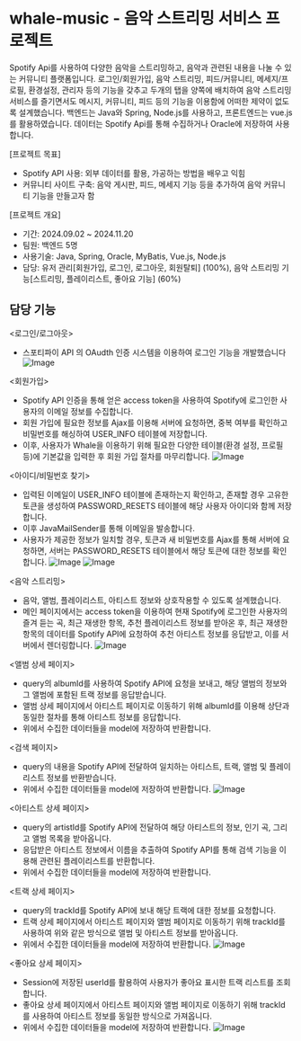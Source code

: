 # whale-music - 음악 스트리밍 서비스 프로젝트

Spotify Api를 사용하여 다양한 음악을 스트리밍하고, 음악과 관련된 내용을 나눌 수 있는 커뮤니티 플랫폼입니다. 로그인/회원가입, 음악 스트리밍, 피드/커뮤니티, 메세지/프로필, 환경설정, 관리자 등의 기능을 갖추고 두개의 탭을 양쪽에 배치하여 음악 스트리밍 서비스를 즐기면서도 메시지, 커뮤니티, 피드 등의 기능을 이용함에 어떠한 제약이 없도록 설계했습니다. 백엔드는 Java와 Spring, Node.js를 사용하고, 프론트엔드는 vue.js를 활용하였습니다. 데이터는 Spotify Api를 통해 수집하거나 Oracle에 저장하여 사용합니다.

[프로젝트 목표]
* Spotify API 사용: 외부 데이터를 활용, 가공하는 방법을 배우고 익힘
* 커뮤니티 사이트 구축: 음악 게시판, 피드, 메세지 기능 등을 추가하여 음악 커뮤니티 기능을 만들고자 함

[프로젝트 개요]
* 기간: 2024.09.02 ~ 2024.11.20
* 팀원: 백엔드 5명
* 사용기술: Java, Spring, Oracle, MyBatis, Vue.js, Node.js
* 담당: 유저 관리[회원가입, 로그인, 로그아웃, 회원탈퇴] (100%), 음악 스트리밍 기능[스트리밍, 플레이리스트, 좋아요 기능] (60%)

## 담당 기능
<로그인/로그아웃>
* 스포티파이 API 의 OAudth 인증 시스템을 이용하여 로그인 기능을 개발했습니다
![Image](https://github.com/user-attachments/assets/209d15f5-858a-4c43-916e-d1a8efe239d9)

<회원가입>
* Spotify API 인증을 통해 얻은 access token을 사용하여 Spotify에 로그인한 사용자의 이메일 정보를 수집합니다.
* 회원 가입에 필요한 정보를 Ajax를 이용해 서버에 요청하면, 중복 여부를 확인하고 비밀번호를 해싱하여 USER_INFO 테이블에 저장합니다.
* 이후, 사용자가 Whale을 이용하기 위해 필요한 다양한 테이블(환경 설정, 프로필 등)에 기본값을 입력한 후 회원 가입 절차를 마무리합니다.
![Image](https://github.com/user-attachments/assets/9ddaa30a-47cf-4487-84ef-822dcecd324b)

<아이디/비밀번호 찾기>
* 입력된 이메일이 USER_INFO 테이블에 존재하는지 확인하고, 존재할 경우 고유한 토큰을 생성하여 PASSWORD_RESETS 테이블에 해당 사용자 아이디와 함께 저장합니다.
* 이후 JavaMailSender를 통해 이메일을 발송합니다.
* 사용자가 제공한 정보가 일치할 경우, 토큰과 새 비밀번호를 Ajax를 통해 서버에 요청하면, 서버는 PASSWORD_RESETS 테이블에서 해당 토큰에 대한 정보를 확인합니다.
![Image](https://github.com/user-attachments/assets/6a155eed-bcdb-4e49-90b4-30160dd02d46)
![Image](https://github.com/user-attachments/assets/85922ed5-b5db-4923-8d09-2a5780412f39)

<음악 스트리밍>
* 음악, 앨범, 플레이리스트, 아티스트 정보와 상호작용할 수 있도록 설계했습니다.
* 메인 페이지에서는 access token을 이용하여 현재 Spotify에 로그인한 사용자의 즐겨 듣는 곡, 최근 재생한 항목, 추천 플레이리스트 정보를 받아온 후, 최근 재생한 항목의 데이터를 Spotify API에 요청하여 추천 아티스트 정보를 응답받고, 이를 서버에서 렌더링합니다.
![Image](https://github.com/user-attachments/assets/29a2654c-b115-4227-92f2-cfa86988bdeb)

<앨범 상세 페이지>
* query의 albumId를 사용하여 Spotify API에 요청을 보내고, 해당 앨범의 정보와 그 앨범에 포함된 트랙 정보를 응답받습니다.
* 앨범 상세 페이지에서 아티스트 페이지로 이동하기 위해 albumId를 이용해 상단과 동일한 절차를 통해 아티스트 정보를 응답합니다.
* 위에서 수집한 데이터들을 model에 저장하여 반환합니다.

<검색 페이지>
* query의 내용을 Spotify API에 전달하여 일치하는 아티스트, 트랙, 앨범 및 플레이리스트 정보를 반환받습니다.
* 위에서 수집한 데이터들을 model에 저장하여 반환합니다.
![Image](https://github.com/user-attachments/assets/dab9532a-23f1-4e4c-850d-fab4f9d8de91)

<아티스트 상세 페이지>
* query의 artistId를 Spotify API에 전달하여 해당 아티스트의 정보, 인기 곡, 그리고 앨범 목록을 받아옵니다.
* 응답받은 아티스트 정보에서 이름을 추출하여 Spotify API를 통해 검색 기능을 이용해 관련된 플레이리스트를 반환합니다.
* 위에서 수집한 데이터들을 model에 저장하여 반환합니다.

<트랙 상세 페이지>
* query의 trackId를 Spotify API에 보내 해당 트랙에 대한 정보를 요청합니다.
* 트랙 상세 페이지에서 아티스트 페이지와 앨범 페이지로 이동하기 위해 trackId를 사용하여 위와 같은 방식으로 앨범 및 아티스트 정보를 받아옵니다.
* 위에서 수집한 데이터들을 model에 저장하여 반환합니다.
![Image](https://github.com/user-attachments/assets/95191efc-d65f-42fd-96b0-fd958c2f51ea)

<좋아요 상세 페이지>
* Session에 저장된 userId를 활용하여 사용자가 좋아요 표시한 트랙 리스트를 조회합니다.
* 좋아요 상세 페이지에서 아티스트 페이지와 앨범 페이지로 이동하기 위해 trackId를 사용하여 아티스트 정보를 동일한 방식으로 가져옵니다.
* 위에서 수집한 데이터들을 model에 저장하여 반환합니다.
![Image](https://github.com/user-attachments/assets/ecc03cf5-7384-4975-8355-176b31b48d21)
